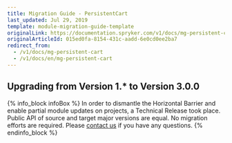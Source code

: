 ```yaml
---
title: Migration Guide - PersistentCart
last_updated: Jul 29, 2019
template: module-migration-guide-template
originalLink: https://documentation.spryker.com/v1/docs/mg-persistent-cart
originalArticleId: 015ed0fa-8154-431c-aadd-6e0cd0ee2ba7
redirect_from:
  - /v1/docs/mg-persistent-cart
  - /v1/docs/en/mg-persistent-cart
---
```


## Upgrading from Version 1.* to Version 3.0.0
{% info_block infoBox %}
In order to dismantle the Horizontal Barrier and enable partial module updates on projects, a Technical Release took place. Public API of source and target major versions are equal. No migration efforts are required. Please [contact us](https://spryker.com/en/support/) if you have any questions.
{% endinfo_block %}
